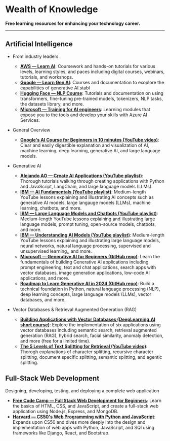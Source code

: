 # Wealth of Knowledge
**Free learning resources for enhancing your technology career.**

---------------------------------------------------------

## Artificial Intelligence
* From industry leaders
    + **[AWS — Learn AI](https://aws.amazon.com/machine-learning/learn/)**: Coursework and hands-on tutorials for various levels, learning styles, and paces including digital courses, webinars, tutorials, and workshops.
    + **[Google — Learn Gen AI](https://ai.google/build?featured=learn_gen_ai&tagid=ml-learn_gen_ai)**: Courses and documentation to exoplore the capabilities of generative AI.stabl
    + **[Hugging Face — NLP Course](https://huggingface.co/learn/nlp-course/chapter1/1)**: Tutorials and documentation on using transformers, fine-tuning pre-trained models, tokenizers, NLP tasks, the datasets library, and more.
    + **[Microsoft — Training for AI engineers](https://learn.microsoft.com/en-us/training/career-paths/ai-engineer)**: Learning modules that expose you to the tools and develop your skills with Azure AI Services.

* General Overview
    + **[Google's AI Course for Beginners in 10 minutes (YouTube video)](https://www.youtube.com/watch?v=Yq0QkCxoTHM&ab_channel=JeffSu)**: Clear and easily digestible explanation and visualization of AI, machine learning, deep learning, generative AI, and large language models.

* Generative AI
    + **[Alejando AO — Create AI Applications (YouTube playlist)](https://youtube.com/playlist?list=PLMVV8yyL2GN_n41v1ESBvDHwMbYYhlAh1&si=JUi4WvMHtBYd6zPF)**: Thorough tutorials walking through creating applications with Python and JavaScript, LangChain, and large language models (LLMs).
    + **[IBM — AI Fundamentals (YouTube playlist)](https://www.youtube.com/watch?v=8lo1s29ODj8&list=PLOspHqNVtKADfxkuDuHduUkDExBpEt3DF&ab_channel=IBMTechnology)**: Medium-length YouTube lessons explaining and illustrating AI concepts such as generative AI models, large langauge models (LLMs), machine learning, chatbots, and more.
    + **[IBM — Large Language Models and Chatbots (YouTube playlist)](https://www.youtube.com/watch?v=5sLYAQS9sWQ&list=PLOspHqNVtKAAsiohuZj1Bt4XpA3_bkS3c&ab_channel=IBMTechnology)**: Medium-length YouTube lessons explaining and illustrating large language models, prompt tuning, open-source models, chatbots, and more.
    + **[IBM — Understanding AI Models (YouTube playlist)](https://www.youtube.com/watch?v=8lo1s29ODj8&list=PLOspHqNVtKADfxkuDuHduUkDExBpEt3DF&ab_channel=IBMTechnology)**: Medium-length YouTube lessons explaining and illustrating large language models, neural networks, natural language processing, supervised and unsupervised learning,, and more.
    + **[Microsoft — Generative AI for Beginners (GitHub repo)](https://microsoft.github.io/generative-ai-for-beginners/#/)**: Learn the fundamentals of building Generative AI applications including prompt engineering, text and chat applications, search apps with vector databases, image generation applications, low-code AI applications, and more.
    + **[Roadmap to Learn Generative AI in 2024 (GitHub repo)](https://github.com/krishnaik06/Roadmap-To-Learn-Generative-AI-In-2024)**: Build a technical foundation in Python, natural language processing (NLP), deep learning concepts, large language models (LLMs), vector databases, and more.
 
* Vector Databases & Retrieval Augmented Generation (RAG)
    + **[Building Applications with Vector Databases (DeepLearning.AI short course)](https://www.deeplearning.ai/short-courses/building-applications-vector-databases/?utm_medium=email&_hsmi=292205819&_hsenc=p2ANqtz-8Ehc43qo9yx-QEYTw_uhtOsvbWsM7iwacNtNkw29DChN0zkcqFanP2hVz13C1KniZ32_JdasuFIdmiihF50IWAGAzMt4S320N4avBEGOsGinFdCzs&utm_content=292205819)**: Explore the implementation of six applications using vector databases including semantic search, retrieval augmented generation (RAG), hybrid search, facial similarity, anomaly detection, and more (free for a limited time).
    + **[The 5 Levels of Text Splitting for Retrieval (YouTube video)](https://www.youtube.com/watch?v=8OJC21T2SL4&ab_channel=GregKamradt%28DataIndy%29)**: Thorogh explanations of character splitting, recursive character splitting, document specific splitting, semantic splitting, and agentic splitting.


## Full-Stack Web Development
Designing, developing, testing, and deploying a complete web application
+ **[Free Code Camp — Full Stack Web Development for Beginners](https://www.youtube.com/watch?v=nu_pCVPKzTk&ab_channel=freeCodeCamp.org)**: Learn the basics of HTML, CSS, and JavaScript, and create a full-stack web application using Node.js, Express, and MongoDB.
+ **[Harvard — CS50's Web Programming with Python and JavaScript](https://pll.harvard.edu/course/cs50s-web-programming-python-and-javascript)**: Expands upon CS50 and dives more deeply into the design and implementation of web apps with Python, JavaScript, and SQl using frameworks like Django, React, and Bootstrap.
